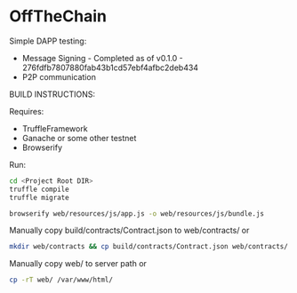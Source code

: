 # OffTheChain

Simple DAPP testing:
* Message Signing - Completed as of v0.1.0 - 276fdfb7807880fab43b1cd57ebf4afbc2deb434
* P2P communication

BUILD INSTRUCTIONS:

Requires:
* TruffleFramework
* Ganache or some other testnet
* Browserify

Run:
```bash
cd <Project Root DIR>
truffle compile
truffle migrate

browserify web/resources/js/app.js -o web/resources/js/bundle.js
```

Manually copy build/contracts/Contract.json to web/contracts/
or
```bash
mkdir web/contracts && cp build/contracts/Contract.json web/contracts/
```

Manually copy web/ to server path
or
```bash
cp -rT web/ /var/www/html/
```
